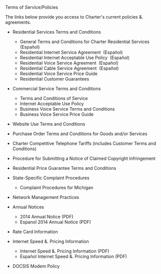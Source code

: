 Terms of Service/Policies

The links below provide you access to Charter's current policies &. agreements.

*   Residential Services Terms and Conditions
    *   General Terms and Conditions for Charter Residential Services   (Español)
    *   Residential Internet Service Agreement  (Español)
    *   Residential Internet Acceptable Use Policy  (Español)
    *   Residential Voice Service Agreement  (Español)
    *   Residential Cable Service Agreement  (Español)
    *   Residential Voice Service Price Guide
    *   Residential Customer Guarantees

*   Commercial Service Terms and Conditions
    *   Terms and Conditions of Service
    *   Internet Acceptable Use Policy
    *   Business Voice Service Terms and Conditions
    *   Business Voice Service Price Guide
*   Website Use Terms and Conditions
*   Purchase Order Terms and Conditions for Goods and/or Services
*   Charter Competitive Telephone Tariffs (includes Customer Terms and Conditions)
*   Procedure for Submitting a Notice of Claimed Copyright Infringement
*   Residential Price Guarantee Terms and Conditions
*   State-Specific Complaint Procedures
    *   Complaint Procedures for Michigan
*   Network Management Practices
*   Annual Notices
    *   2014 Annual Notice (PDF)
    *   Espanol 2014 Annual Notice (PDF)
*   Rate Card Information
*   Internet Speed &. Pricing Information
    *   Internet Speed &. Pricing Information (PDF)
    *   Español Internet Speed &. Pricing Information (PDF)
*   DOCSIS Modem Policy